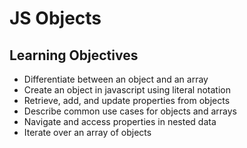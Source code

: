 # JS Objects

## Learning Objectives

- Differentiate between an object and an array
- Create an object in javascript using literal notation
- Retrieve, add, and update properties from objects
- Describe common use cases for objects and arrays
- Navigate and access properties in nested data
- Iterate over an array of objects

